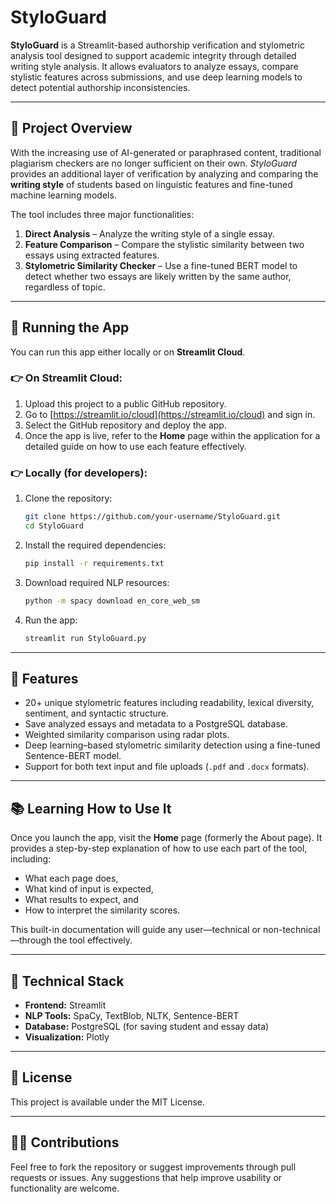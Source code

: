 # StyloGuard

**StyloGuard** is a Streamlit-based authorship verification and stylometric analysis tool designed to support academic integrity through detailed writing style analysis. It allows evaluators to analyze essays, compare stylistic features across submissions, and use deep learning models to detect potential authorship inconsistencies.

---

## 📌 Project Overview

With the increasing use of AI-generated or paraphrased content, traditional plagiarism checkers are no longer sufficient on their own. *StyloGuard* provides an additional layer of verification by analyzing and comparing the **writing style** of students based on linguistic features and fine-tuned machine learning models.

The tool includes three major functionalities:

1. **Direct Analysis** – Analyze the writing style of a single essay.
2. **Feature Comparison** – Compare the stylistic similarity between two essays using extracted features.
3. **Stylometric Similarity Checker** – Use a fine-tuned BERT model to detect whether two essays are likely written by the same author, regardless of topic.

---

## 🚀 Running the App

You can run this app either locally or on **Streamlit Cloud**.

### 👉 On Streamlit Cloud:
1. Upload this project to a public GitHub repository.
2. Go to [https://streamlit.io/cloud](https://streamlit.io/cloud) and sign in.
3. Select the GitHub repository and deploy the app.
4. Once the app is live, refer to the **Home** page within the application for a detailed guide on how to use each feature effectively.

### 👉 Locally (for developers):
1. Clone the repository:
    ```bash
    git clone https://github.com/your-username/StyloGuard.git
    cd StyloGuard
    ```

2. Install the required dependencies:
    ```bash
    pip install -r requirements.txt
    ```

3. Download required NLP resources:
    ```bash
    python -m spacy download en_core_web_sm
    ```

4. Run the app:
    ```bash
    streamlit run StyloGuard.py
    ```

---

## 🧠 Features

- 20+ unique stylometric features including readability, lexical diversity, sentiment, and syntactic structure.
- Save analyzed essays and metadata to a PostgreSQL database.
- Weighted similarity comparison using radar plots.
- Deep learning–based stylometric similarity detection using a fine-tuned Sentence-BERT model.
- Support for both text input and file uploads (`.pdf` and `.docx` formats).

---

## 📚 Learning How to Use It

Once you launch the app, visit the **Home** page (formerly the About page). It provides a step-by-step explanation of how to use each part of the tool, including:
- What each page does,
- What kind of input is expected,
- What results to expect, and
- How to interpret the similarity scores.

This built-in documentation will guide any user—technical or non-technical—through the tool effectively.

---

## 🔧 Technical Stack

- **Frontend:** Streamlit
- **NLP Tools:** SpaCy, TextBlob, NLTK, Sentence-BERT
- **Database:** PostgreSQL (for saving student and essay data)
- **Visualization:** Plotly

---

## 📜 License

This project is available under the MIT License.

---

## 🙋‍♂️ Contributions

Feel free to fork the repository or suggest improvements through pull requests or issues. Any suggestions that help improve usability or functionality are welcome.

